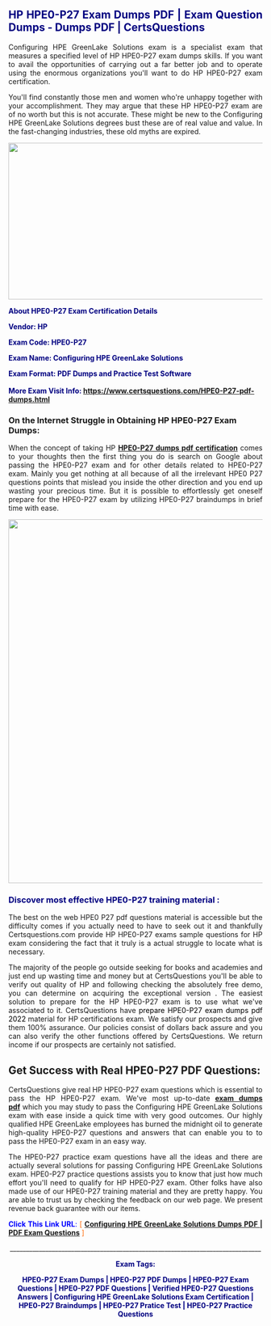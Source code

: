 <h2 style="text-align: justify;"><span style="color: #000080;">HP HPE0-P27 Exam Dumps PDF | Exam Question Dumps - Dumps PDF | CertsQuestions</span></h2>
<p style="text-align: justify;">Configuring HPE GreenLake Solutions exam is a specialist exam that measures a specified level of HP  HPE0-P27 exam dumps skills. If you want to avail the opportunities of carrying out a far better job and to operate using the enormous organizations you'll want to do HP HPE0-P27 exam certification.</p>
<p style="text-align: justify;">You'll find constantly those men and women who're unhappy together with your accomplishment. They may argue that these HP  HPE0-P27 exam are of no worth but this is not accurate. These might be new to the Configuring HPE GreenLake Solutions degrees bust these are of real value and value. In the fast-changing industries, these old myths are expired.</p>
<p><img style="display: block; margin-left: auto; margin-right: auto;" src="https://i.imgur.com/eaP4ae9.png" width="840" height="310" /></p>
<p><span style="color: #000080;"><strong>About HPE0-P27 Exam Certification Details</strong></span></p>
<p><span style="color: #000080;"><strong>Vendor: HP<br /></strong></span></p>
<p><span style="color: #000080;"><strong>Exam Code: HPE0-P27</strong></span></p>
<p><span style="color: #000080;"><strong>Exam Name: Configuring HPE GreenLake Solutions</strong></span></p>
<p><span style="color: #000080;"><strong>Exam Format: PDF Dumps and Practice Test Software<br /><br />More Exam Visit Info: <span style="color: #ff6600;"><a href="https://www.certsquestions.com/HPE0-P27-pdf-dumps.html">https://www.certsquestions.com/HPE0-P27-pdf-dumps.html</a></span></strong></span></p>
<h3>On the Internet Struggle in Obtaining HP HPE0-P27 Exam Dumps:</h3>
<p style="text-align: justify;">When the concept of taking HP <a href="https://www.certsquestions.com/HPE0-P27-pdf-dumps.html"><strong> HPE0-P27 dumps pdf certification</strong></a> comes to your thoughts then the first thing you do is search on Google about passing the HPE0-P27 exam and for other details related to HPE0-P27 exam. Mainly you get nothing at all because of all the irrelevant HPE0 P27 questions points that mislead you inside the other direction and you end up wasting your precious time. But it is possible to effortlessly get oneself prepare for the HPE0-P27 exam by utilizing HPE0-P27 braindumps in brief time with ease.</p>
<p><a href="https://www.certsquestions.com/HPE0-P27-pdf-dumps.html"><img style="display: block; margin-left: auto; margin-right: auto;" src="https://i.imgur.com/pxhoKQ2.png" width="720" /></a></p>
<h3><span style="color: #000080;">Discover most effective  HPE0-P27 training material :</span></h3>
<p style="text-align: justify;">The best on the web HPE0 P27 pdf questions material is accessible but the difficulty comes if you actually need to have to seek out it and thankfully Certsquestions.com provide HP HPE0-P27 exams sample questions for HP  exam considering the fact that it truly is a actual struggle to locate what is necessary.</p>
<p style="text-align: justify;">The majority of the people go outside seeking for books and academies and just end up wasting time and money but at CertsQuestions you'll be able to verify out quality of HP  and following checking the absolutely free demo, you can determine on acquiring the exceptional version . The easiest solution to prepare for the HP HPE0-P27 exam is to use what we've associated to it. CertsQuestions have <span style="color: #000000;">prepare HPE0-P27 exam dumps pdf 2022</span> material for HP certifications exam. We satisfy our prospects and give them 100% assurance. Our policies consist of dollars back assure and you can also verify the other functions offered by CertsQuestions. We return income if our prospects are certainly not satisfied.</p>
<h2>Get Success with Real HPE0-P27 PDF Questions:</h2>
<p style="text-align: justify;">CertsQuestions give real HP HPE0-P27 exam questions which is essential to pass the HP  HPE0-P27 exam. We've most up-to-date<strong>&nbsp;<a href="https://www.certsquestions.com/">exam dumps pdf</a></strong>&nbsp;which you may study to pass the Configuring HPE GreenLake Solutions exam with ease inside a quick time with very good outcomes. Our highly qualified HPE GreenLake employees has burned the midnight oil to generate high-quality HPE0-P27 questions and answers that can enable you to to pass the HPE0-P27 exam in an easy way.</p>
<p style="text-align: justify;">The HPE0-P27 practice exam questions have all the ideas and there are actually several solutions for passing Configuring HPE GreenLake Solutions exam. HPE0-P27 practice questions assists you to know that just how much effort you'll need to qualify for HP  HPE0-P27 exam. Other folks have also made use of our HPE0-P27 training material and they are pretty happy. You are able to trust us by checking the feedback on our web page. We present revenue back guarantee with our items.</p>
<p style="text-align: justify;"><span style="color: #0000ff;"><strong>Click This Link URL</strong>:</span> <span style="color: #ff6600;">[ <strong><a href="https://www.certsquestions.com/hpe-greenlake-certification.html">Configuring HPE GreenLake Solutions Dumps PDF | PDF Exam Questions</a></strong> ]</span></p>
<p style="text-align: center;">______________________________________________________________________________</p>
<p style="text-align: center;"><span style="color: #000080;"><strong>Exam Tags:</strong></span></p>
<p style="text-align: center;"><span style="color: #000080;"><strong>HPE0-P27 Exam Dumps | HPE0-P27 PDF Dumps | HPE0-P27 Exam Questions | HPE0-P27 PDF Questions | Verified HPE0-P27 Questions Answers | Configuring HPE GreenLake Solutions Exam Certification | HPE0-P27 Braindumps | HPE0-P27 Pratice Test | HPE0-P27 Practice Questions</strong></span></p>
